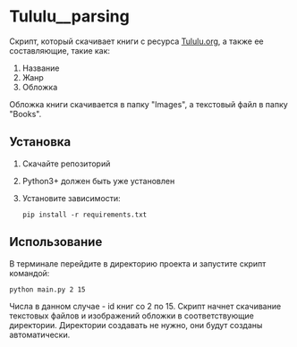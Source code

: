 # Tululu__parsing

Скрипт, который скачивает книги с ресурса [Tululu.org](https://tululu.org/), а также ее составляющие, такие как:
1. Название
2. Жанр
3. Обложка

Обложка книги скачивается в папку "Images", а текстовый файл в папку "Books".

## Установка 
1. Скачайте репозиторий
2. Python3+ должен быть уже установлен
3. Установите зависимости:
   
   `pip install -r requirements.txt`
   
## Использование
В терминале перейдите в директорию проекта и запустите скрипт командой:
   
 `python main.py 2 15`
   
Числа в данном случае - id книг со 2 по 15. Скрипт начнет скачивание текстовых файлов и изображений обложки в соответствующие директории.
Директории создавать не нужно, они будут созданы автоматически. 
